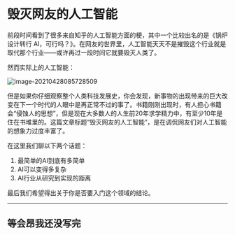 # 毁灭网友的人工智能

​		前段时间看到了很多来自知乎的人工智能方面的梗，其中一个比较出名的是《锅炉设计转行 AI，可行吗？》。在网友的世界里，人工智能天天不是摧毁这个行业就是取代那个行业——或许再过一段时间它就要毁灭人类了。

然而实际上的人工智能：

![image-20210428085728509](./src/ai-that-destroying-netizens/image-20210428085728509.png)

但是如果你仔细观察整个人类科技发展史，你会发现，新事物的出现带来的巨大改变在下一个时代的人眼中是再正常不过的事了。书籍刚刚出现时，有人担心书籍会“侵蚀人的思想”，但是现在大多数人的人生前20年求学精力中，有至少10年是住在书堆里的。这篇文章标题“毁灭网友的人工智能”，是在调侃网友们对人工智能的想象力过度丰富了。

在这里我们聊以下两个话题：

1.  最简单的AI到底有多简单
2.  AI可以变得多复杂
3.  AI行业从研究到实现的距离

最后我们希望得出关于你是否要入门这个领域的结论。

---

## 等会昂我还没写完

